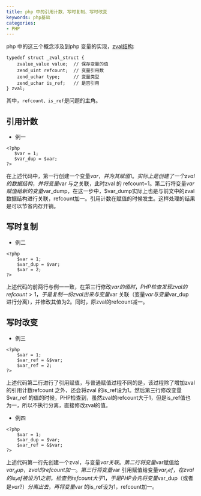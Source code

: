 ```yaml
---
title: php 中的引用计数、写时复制、写时改变
keywords: php基础
categories:
- PHP
---
```


php 中的这三个概念涉及到php 变量的实现，[zval结构](http://www.laruence.com/2008/08/22/412.html):
```
typedef struct _zval_struct {
    zvalue_value value;  // 保存变量的值
    zend_uint refcount;  // 变量引用数
    zend_uchar type;     // 变量类型
    zend_uchar is_ref;   // 是否引用
} zval;
```
其中，`refcount、is_ref`是问题的主角。

## 引用计数 ##
- 例一
```
<?php
   $var = 1;
   $var_dup = $var;
?>
```
在上述代码中，第一行创建一个变量$var，并为其赋值1。实际上是创建了一个zval 的数据结构，并将变量$var 与之关联，此时zval 的 refcount=1。第二行将变量$var 赋值给新的变量$var_dump，在这一步中，$var_dump实际上也是与前文中的zval 数据结构进行关联，refcount加一。引用计数在赋值的时候发生。这样处理的结果是可以节省内存开销。
<!-- more -->
## 写时复制 ##
- 例二
```
<?php
    $var = 1;
    $var_dup = $var;
    $var = 2;
?>
```

上述代码的前两行与例一一致，在第三行修改$var 的值时，PHP 检查发现zval的refcount>1，于是复制一份zval 出来与变量$var 关联（变量$var 与变量$var_dup 进行分离），并修改其值为2。同时，原zval的refcount减一。

## 写时改变 ##
- 例三
```
<?php
    $var = 1;
    $var_ref = &$var;
    $var_ref = 2;
?>
```
上述代码第二行进行了引用赋值，与普通赋值过程不同的是，该过程除了增加zval 的引用计数refcount 之外，还会将zval 的is_ref设为1。然后第三行修改变量$var_ref 的值的时候，PHP检查到，虽然zval的refcount大于1，但是is_ref值也为一，所以不执行分离，直接修改zval的值。

- 例四
```
<?php
    $var = 1;
    $var_dup = $var;
    $var_ref = &$var;
?>
```
上述代码第一行先创建一个zval，与变量$var关联。第二行将变量$var赋值给$var_dup，zval的refcount加一。第三行将变量$var 引用赋值给变量$var_ref，在zval的is_ref被设为1之前，检查到refcount大于1，于是PHP会先将变量$var_dup（或者是$var?）分离出去，再将变量$var 的is_ref设为1，refcount加一。



